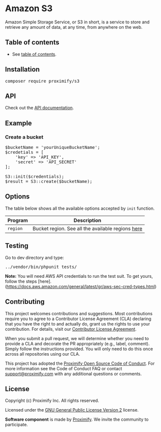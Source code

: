 # Amazon S3

Amazon Simple Storage Service, or S3 in short, is a service to store and retrieve any amount of data, at any time, from anywhere on the web.


<!-- The TOC can be provided inline as nested bullets or in a separate file. Regardless, this starter file should have links to other root-level doc files so that a reader can navigate all the documentation by reading the text and clicking on hyperlinks within it. -->

## Table of contents
-  See [table of contents](docs/toc.md).

## Installation

<pre>
composer require proximify/s3
</pre>

## API

Check out the [API documentation](docs/api.md).

## Example

### Create a bucket

<pre>
$bucketName = 'yourUniqueBucketName';
$credetials = [
    'key' => 'API_KEY',
    'secret' => 'API_SECRET'
];

S3::init($credentials);
$result = S3::create($bucketName);
</pre>

## Options

The table below shows all the available options accepted by ```init``` function.

| Program  |  Description |
|---|---|
| `region`	| Bucket region. See all the available regions [here](https://docs.aws.amazon.com/AWSEC2/latest/UserGuide/using-regions-availability-zones.html)

## Testing

Go to dev directory and type:

<pre>
../vendor/bin/phpunit tests/
</pre>

<b>Note:</b> You will need AWS API credentials to run the test suit. To get yours, follow the steps [here].(https://docs.aws.amazon.com/general/latest/gr/aws-sec-cred-types.html)

## Contributing

This project welcomes contributions and suggestions. Most contributions require you to agree to a Contributor License Agreement (CLA) declaring that you have the right to and actually do, grant us the rights to use your contribution. For details, visit our [Contributor License Agreement](https://github.com/Proximify/community/blob/master/docs/proximify-contribution-license-agreement.pdf).

When you submit a pull request, we will determine whether you need to provide a CLA and decorate the PR appropriately (e.g., label, comment). Simply follow the instructions provided. You will only need to do this once across all repositories using our CLA.

This project has adopted the [Proximify Open Source Code of Conduct](https://github.com/Proximify/community/blob/master/docs/code_of_conduct.md). For more information see the Code of Conduct FAQ or contact support@proximify.com with any additional questions or comments.

## License

Copyright (c) Proximify Inc. All rights reserved.

Licensed under the [GNU General Public License Version 2](https://www.gnu.org/licenses/old-licenses/gpl-2.0.en.html) license.

**Software component** is made by [Proximify](https://proximify.com). We invite the community to participate.